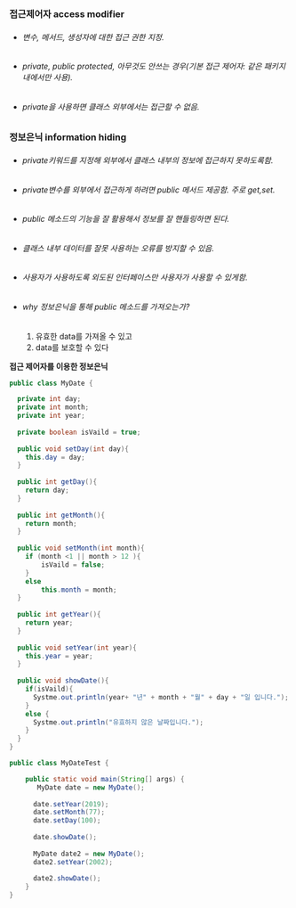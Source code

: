 ### 접근제어자 access modifier
* ###### 변수, 메서드, 생성자에 대한 접근 권한 지정.
* ###### private, public protected, 아무것도 안쓰는 경우(기본 접근 제어자: 같은 패키지 내에서만 사용).
* ###### private을 사용하면 클래스 외부에서는 접근할 수 없음.



### 정보은닉 information hiding
* ###### private키워드를 지정해 외부에서 클래스 내부의 정보에 접근하지 못하도록함.
* ###### private변수를 외부에서 접근하게 하려면 public 메서드 제공함. 주로 get,set.
* ###### public 메소드의 기능을 잘 활용해서 정보를 잘 핸들링하면 된다. 
* ###### 클래스 내부 데이터를 잘못 사용하는 오류를 방지할 수 있음. 
* ###### 사용자가 사용하도록 외도된 인터페이스만 사용자가 사용할 수 있게함.
* ###### why 정보은닉을 통해 public 메소드를 가져오는가?
   1. 유효한 data를 가져올 수 있고 
   2. data를 보호할 수 있다

   
   
**접근 제어자를 이용한 정보은닉**
```java
public class MyDate {

  private int day;
  private int month;
  private int year;
  
  private boolean isVaild = true;
  
  public void setDay(int day){
    this.day = day;
  }
  
  public int getDay(){
    return day; 
  }
  
  public int getMonth(){
    return month;
  }
  
  public void setMonth(int month){
    if (month <1 || month > 12 ){
        isVaild = false;
    }
    else 
        this.month = month;
  }
  
  public int getYear(){
    return year;
  }
  
  public void setYear(int year){
    this.year = year;
  }
  
  public void showDate(){
    if(isVaild){
      Systme.out.println(year+ "년" + month + "월" + day + "일 입니다.");
    }  
    else {
      Systme.out.println("유효하지 않은 날짜입니다.");
    }
  } 
}
```

```java
public class MyDateTest {

 	public static void main(String[] args) {
   	   MyDate date = new MyDate();
       
      date.setYear(2019);
      date.setMonth(77);
      date.setDay(100);
    
      date.showDate();
    
      MyDate date2 = new MyDate();
      date2.setYear(2002);  
    
      date2.showDate();
    }
}
```



